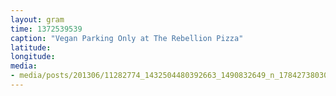 ```yaml
---
layout: gram
time: 1372539539
caption: "Vegan Parking Only at The Rebellion Pizza"
latitude: 
longitude: 
media:
- media/posts/201306/11282774_1432504480392663_1490832649_n_17842738030000351.jpg
---
```

